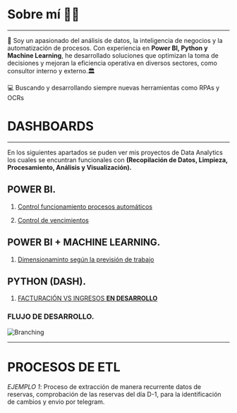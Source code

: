 # Sobre mí 🧑‍💻  
------------------------------------------
💼 Soy un apasionado del análisis de datos, la inteligencia de negocios y la automatización de procesos. Con experiencia en **Power BI, Python y Machine Learning**, he desarrollado soluciones que optimizan la toma de decisiones y mejoran la eficiencia operativa en diversos sectores, como consultor interno y externo.🏛️  
 
💻 Buscando y desarrollando siempre nuevas herramientas como RPAs y OCRs  

# DASHBOARDS
------------------------------------------
En los siguientes apartados se puden ver mis proyectos de Data Analytics los cuales se encuntran funcionales con **(Recopilación de Datos, Limpieza, Procesamiento, Análisis y Visualización).**

## **POWER BI.**

1.  [Control funcionamiento procesos automáticos](https://app.powerbi.com/view?r=eyJrIjoiYWYwNGEyNzAtNTlhOS00MzI3LWE5MzktMmU0YzZjMjhkNzgyIiwidCI6IjhhM2IzNWVmLTg5YmMtNGI4OS05Nzg1LWY5YzNkMjZmNWM2MCIsImMiOjl9)

2.  [Control de vencimientos](https://app.powerbi.com/view?r=eyJrIjoiN2Y3OWYwYzMtYTQwOC00OWU4LWE5ZTAtYWQ5N2I2ZGJiZWRjIiwidCI6IjhhM2IzNWVmLTg5YmMtNGI4OS05Nzg1LWY5YzNkMjZmNWM2MCIsImMiOjl9)

## **POWER BI + MACHINE LEARNING.**
1.  [Dimensionaminto según la previsión de trabajo](https://app.powerbi.com/view?r=eyJrIjoiNDE5MDVmNGYtZTA4ZS00ODIwLTk2MTEtYTA2OGVjOGU1Yzc5IiwidCI6IjhhM2IzNWVmLTg5YmMtNGI4OS05Nzg1LWY5YzNkMjZmNWM2MCIsImMiOjl9)

## **PYTHON (DASH).**
1.  [FACTURACIÓN VS INGRESOS **EN DESARROLLO**]()

### **FLUJO DE DESARROLLO.**
![Branching](/img/flujo.png)

------------------------------------------
# PROCESOS DE ETL
*EJEMPLO 1*: Proceso de extracción de manera recurrente datos de reservas, comprobación de las reservas del día D-1, para la identificación de cambios y envio por telegram.

<!-- Aqui tengo que poner la parte del flujo -->


